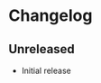 # Changelog

<!-- There is always Unreleased section on the top. Subsections (Added, Changed, Fixed, Removed) should be added as needed. -->

## Unreleased
- Initial release
